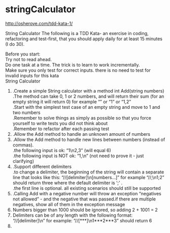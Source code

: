# stringCalculator
http://osherove.com/tdd-kata-1/

String Calculator
The following is a TDD Kata- an exercise in coding, refactoring and test-first, that you should apply daily for at least 15 minutes (I do 30).

Before you start:<br>
Try not to read ahead.<br>
Do one task at a time. The trick is to learn to work incrementally.<br>
Make sure you only test for correct inputs. there is no need to test for invalid inputs for this kata<br>
String Calculator<br>

<ol>
<li>.Create a simple String calculator with a method int Add(string numbers)</li>
  .The method can take 0, 1 or 2 numbers, and will return their sum (for an empty string it will return 0) for example “” or “1” or “1,2”<br>
  .Start with the simplest test case of an empty string and move to 1 and two numbers<br>
  .Remember to solve things as simply as possible so that you force yourself to write tests you did not think about<br>
  .Remember to refactor after each passing test


<li>.Allow the Add method to handle an unknown amount of numbers</li>

<li>.Allow the Add method to handle new lines between numbers (instead of commas).</li>
  .the following input is ok:  “1\n2,3”  (will equal 6)<br>
  .the following input is NOT ok:  “1,\n” (not need to prove it - just clarifying)

<li>.Support different delimiters</li>
  .to change a delimiter, the beginning of the string will contain a separate line that looks like this:   “//[delimiter]\n[numbers…]” for example “//;\n1;2” should return three where the default delimiter is ‘;’ .<br>
  .the first line is optional. all existing scenarios should still be supported

<li>.Calling Add with a negative number will throw an exception “negatives not allowed” - and the negative that was passed.if there are multiple negatives, show all of them in the exception message</li>
<li>Numbers bigger than 1000 should be ignored, so adding 2 + 1001  = 2</li>
<li>Delimiters can be of any length with the following format:  “//[delimiter]\n” for example: “//[***]\n1***2***3” should return 6<li>
</ol>
